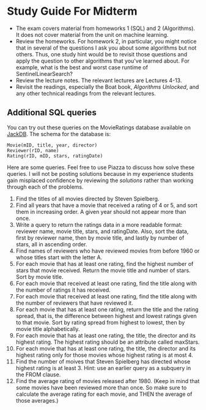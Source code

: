 
# Study Guide For Midterm

- The exam covers material from homeworks 1 (SQL) and 2 (Algorithms).  It does not cover material from the unit on machine learning.  
- Review the homeworks.  For homework 2, in particular, you might notice that in several of the questions I ask you about some algorithms but not others.  Thus, one study hint would be to revisit those questions and apply the question to other algorithms that you've learned about.  For example, what is the best and worst case runtime of SentinelLinearSearch?
- Review the lecture notes.  The relevant lectures are Lectures 4-13.
- Revisit the readings, especially the Boat book, *Algorithms Unlocked*, and any other technical readings from the relevant lectures.


## Additional SQL queries

You can try out these queries on the MovieRatings database available on [JackDB](https://www.jackdb.com).  The schema for the database is:


	Movie(mID, title, year, director)
	Reviewer(rID, name)
	Rating(rID, mID, stars, ratingDate)

Here are some queries.  Feel free to use Piazza to discuss how solve these queries.  I will not be posting solutions because in my experience students gain misplaced confidence by reviewing the *solutions* rather than working through each of the problems.

1. Find the titles of all movies directed by Steven Spielberg.   
2. Find all years that have a movie that received a rating of 4 or 5, and sort them in increasing order.   A given year should not appear more than once. 
3. Write a query to return the ratings data in a more readable format: reviewer name, movie title, stars, and ratingDate. Also, sort the data, first by reviewer name, then by movie title, and lastly by number of stars, all in ascending order. 
4. Find names of reviewers who have reviewed movies from before 1960 or whose titles start with the letter A. 
5. For each movie that has at least one rating, find the highest number of stars that movie received. Return the movie title and number of stars. Sort by movie title.  
6. For each movie that received at least one rating, find the title along with the number of ratings it has received.   
7. For each movie that received at least one rating, find the title along with the number of reviewers that have reviewed it.   
8. For each movie that has at least one rating, return the title and the rating spread, that is, the difference between highest and lowest ratings given to that movie. Sort by rating spread from highest to lowest, then by movie title alphabetically.    
9. For each movie that has at least one rating, the title, the director and its highest rating.  The highest rating should be an attribute called maxStars. 
10. For each movie that has at least one rating, the title, the director and its highest rating only for those movies whose highest rating is at most 4. 
11. Find the number of moives that Steven Spielberg has directed whose highest rating is at least 3.  Hint: use an earlier query as a subquery in the FROM clause. 
12. Find the average rating of movies released after 1980. (Keep in mind that some movies have been reviewed more than once.  So make sure to calculate the average rating for each movie, and THEN the average of those averages.)   
